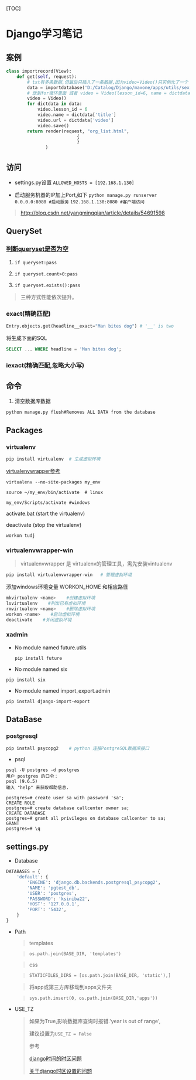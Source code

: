 [TOC]

# Django学习笔记

## 案例

```python
class importrecord(View):
    def get(self, request):
        # txt有多条数据,但最后只插入了一条数据,因为video=Video()只实例化了一个
        data = importdatabase('D:/Catalog/Django/maxone/apps/utils/sex.txt')
        # 放到for循环里面 或者 video = Video(lesson_id=6, name = dictdata['title'],url = dictdata['video'])
        video = Video()
        for dictdata in data:
            video.lesson_id = 6
            video.name = dictdata['title']
            video.url = dictdata['video']
            video.save()
        return render(request, "org_list.html",
                           {
                           }
               )
```

## 访问
* settings.py设置
  `ALLOWED_HOSTS = [192.168.1.130]`

* 启动服务机器的IP加上Port,如下
  `python manage.py runserver 0.0.0.0:8080 #启动服务`
  `192.168.1.130:8080 #客户端访问`


> <http://blog.csdn.net/yangmingqian/article/details/54691598>

## QuerySet

### [判断queryset是否为空](https://www.douban.com/note/301166150/)

1. `if queryset:pass`

2. `if queryset.count>0:pass`

3. `if queryset.exists():pass`

> 三种方式性能依次提升。

### exact(精确匹配)

```python
Entry.objects.get(headline__exact="Man bites dog") # '__' is two
```

将生成下面的SQL

```sql
SELECT ... WHERE headline = 'Man bites dog';
```

### iexact(精确匹配,忽略大小写)

## 命令

1. 清空数据库数据

  `python manage.py flush#Removes ALL DATA from the database`

## Packages

### virtualenv
```python
pip install virtualenv	# 生成虚拟环境
```

[virtualenvwrapper参考](http://www.jianshu.com/p/dcfe4cab4933)

`virtualenv --no-site-packages my_env`

`source ~/my_env/bin/activate  # linux`

`my_env/Scripts/activate #windows`

activate.bat  (start the virtualenv)

deactivate    (stop the virtualenv)

`workon tudj`

### virtualenvwrapper-win

>  virtualenvwrapper 是 virtualenv的管理工具，需先安装vintualenv

```python
pip install virtualenvwrapper-win	# 管理虚拟环境
```
添加windows环境变量 WORKON_HOME 和相应路径

```python
mkvirtualenv <name>    #创建虚拟环境
lsvirtualenv    #列出已有虚拟环境
rmvirtualenv <name>    #删除虚拟环境
workon <name>    #启动虚拟环境
deactivate    #关闭虚拟环境
```

### xadmin

* No module named future.utils

  `pip install future`


*  No module named six

  `pip install six`


*  No module named import_export.admin

  `pip install django-import-export`

## DataBase

### postgresql

```python
pip install psycopg2    # python 连接PostgreSQL数据库接口
```
* psql
```
psql -U postgres -d postgres
用户 postgres 的口令：
psql (9.6.5)
输入 "help" 来获取帮助信息.

postgres=# create user sa with password 'sa';
CREATE ROLE
postgres=# create database callcenter owner sa;
CREATE DATABASE
postgres=# grant all privileges on database callcenter to sa;
GRANT
postgres=# \q
```

## settings.py

- Database

```python
DATABASES = {
    'default': {
        'ENGINE': 'django.db.backends.postgresql_psycopg2',
        'NAME': 'pgtest_db',
        'USER': 'postgres',
        'PASSWORD': 'ksiniba22',
        'HOST': '127.0.0.1',
        'PORT': '5432',
    }
}
```

* Path

  > templates

  > `os.path.join(BASE_DIR, 'templates')`

  > css

  > `STATICFILES_DIRS = [os.path.join(BASE_DIR, 'static'),]`

  > 将app或第三方库移动到apps文件夹

  > `sys.path.insert(0, os.path.join(BASE_DIR,'apps'))`

* USE_TZ

  > 如果为True,影响数据库查询时报错.'year is out of range',
  >
  > 建议设置为`USE_TZ = False`
  >
  > 参考
  >
  > [django时间的时区问题](http://www.cnblogs.com/alan-babyblog/p/5739004.html)
  >
  > [关于django时区设置的问题](https://www.2cto.com/kf/201211/166500.html)


